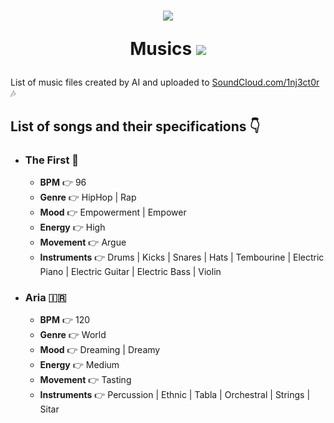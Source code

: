 <h1 align=center>
  <img src="https://media.giphy.com/media/idXKBFevLVjU67jBLa/giphy.gif">
  
  Musics
  <a href="https://soundcloud.com/1nj3ct0r">
    <img src="https://img.shields.io/badge/SoundCloud-FF3300?style=flat&logo=soundcloud&logoColor=white" />
  </a>
</h1>

List of music files created by AI and uploaded to [SoundCloud.com/1nj3ct0r](https://soundcloud.com/1nj3ct0r) 🎶

## List of songs and their specifications 👇
  
  * ### The First 🥁
    * **BPM** 👉 96
    * **Genre** 👉 HipHop | Rap
    * **Mood** 👉 Empowerment | Empower
    * **Energy** 👉 High
    * **Movement** 👉 Argue
    * **Instruments** 👉 Drums | Kicks | Snares | Hats | Tembourine | Electric Piano | Electric Guitar | Electric Bass | Violin

  * ### Aria 🇮🇷
    * **BPM** 👉 120
    * **Genre** 👉 World
    * **Mood** 👉 Dreaming | Dreamy
    * **Energy** 👉 Medium
    * **Movement** 👉 Tasting
    * **Instruments** 👉 Percussion | Ethnic | Tabla | Orchestral | Strings | Sitar
